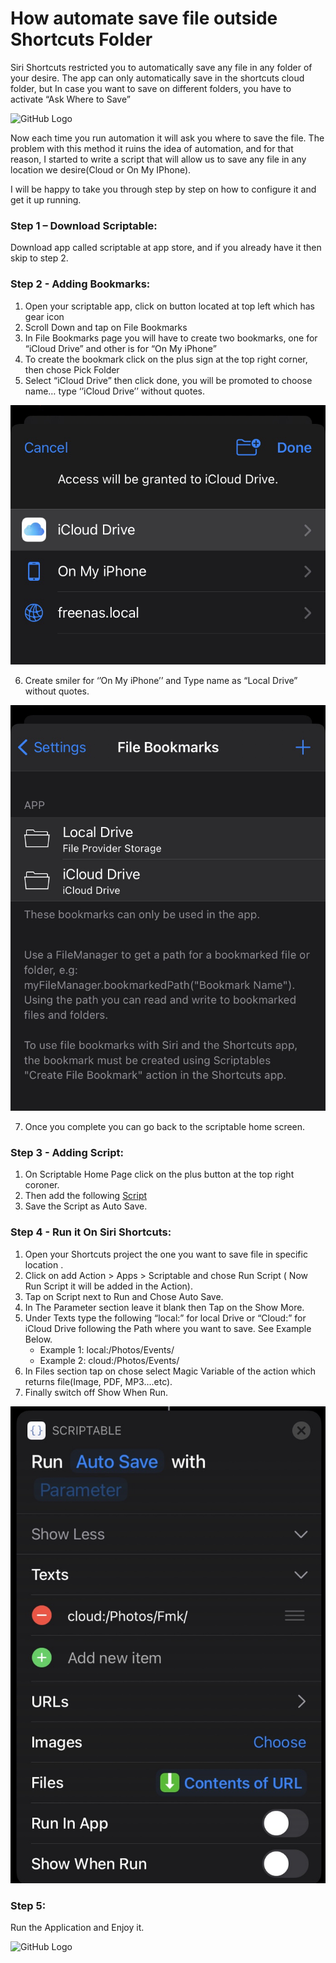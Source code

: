 # How automate save file outside Shortcuts Folder

Siri Shortcuts restricted you to automatically save any file in any folder of your desire. The app can only automatically save in the shortcuts cloud folder, but In case you want to save on different folders, you have to activate “Ask Where to Save” 

 ![GitHub Logo](/Images/Ask.GIF)

Now each time you run automation it will ask you where to save the file. The problem with this method it ruins the idea of automation, and for that reason, I started to write a script that will allow us to save any file in any location we desire(Cloud or On My IPhone).

I will be happy to take you through step by step on how to configure it and get it up running.

### Step 1 – Download Scriptable:
Download app called scriptable at app store, and if you already have it then skip to step 2.

### Step 2 - Adding Bookmarks:
1.	Open your scriptable app, click on button located at top left which has gear icon
2.	Scroll Down and tap on File Bookmarks
3.	In File Bookmarks page you will have to create two bookmarks, one for “iCloud Drive” and other is for “On My iPhone”
4.	To create the bookmark click on the plus sign at the top right corner, then chose Pick Folder
5.	Select “iCloud Drive” then click done, you will be promoted to choose name… type ‘’iCloud Drive’’ without quotes.

![GitHub Logo](/Images/Storage.png)

6.	Create smiler for ‘’On My iPhone’’ and Type name as “Local Drive” without quotes.

![GitHub Logo](/Images/Bookmark.png)

7.	Once you complete you can go back to the scriptable home screen.

### Step 3 - Adding Script:
1.	On Scriptable Home Page click on the plus button at the top right coroner.
2.	Then add the following [Script](https://github.com/fmsaibi/Auto-Save/blob/main/script.js)
3.	Save the Script as Auto Save.

### Step 4 - Run it On Siri Shortcuts:
1.	Open your Shortcuts project the one you want to save file in specific location .
2.	Click on add Action > Apps > Scriptable and chose Run Script ( Now Run Script it will be added in the Action).
3.	Tap on Script next to Run and Chose Auto Save.
4.	In The Parameter section leave it blank then Tap on the Show More.
5.	Under Texts type the following “local:” for local Drive or “Cloud:” for iCloud Drive following the Path where you want to save. See Example Below.
    - Example 1: local:/Photos/Events/
    - Example 2: cloud:/Photos/Events/
6.	In Files section tap on chose select Magic Variable of the action which returns file(Image, PDF, MP3….etc).
7.	Finally switch off Show When Run.

![GitHub Logo](/Images/How.png)

### Step 5:
Run the Application and Enjoy it.

![GitHub Logo](/Images/Saving.gif)


